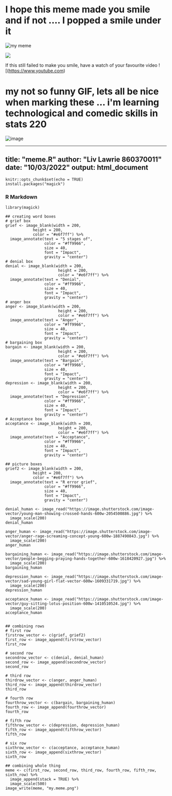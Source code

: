 # I hope this meme made you smile and if not .... I popped a smile under it
![my meme](https://user-images.githubusercontent.com/101287893/157534674-879d0f60-a670-4a9c-aa95-b8f2986eafeb.jpg)


![](https://cdn1.vectorstock.com/i/1000x1000/99/80/laughing-smiley-emoticon-cartoon-happy-face-vector-22209980.jpg)

If this still failed to make you smile, have a watch of your favourite video
![(https://www.youtube.com)


# my not so funny GIF, lets all be nice when marking these ... i'm learning technological and comedic skills in stats 220
![image](https://user-images.githubusercontent.com/101287893/158311922-07e1541e-c2a7-479a-9812-df9874782a61.gif)

---
title: "meme.R"
author: "Liv Lawrie 860370011"
date: "10/03/2022"
output: html_document
---

```{r setup, include=FALSE}
knitr::opts_chunk$set(echo = TRUE)
install.packages("magick")
```

### R Markdown

```{r cars}
library(magick)

## creating word boxes
# grief box
grief <- image_blank(width = 200, 
            height = 200, 
            color = "#e6f7ff") %>%
  image_annotate(text = "5 stages of",
                 color = "#ff9966",
                 size = 40,
                 font = "Impact",
                 gravity = "center")
# denial box
denial <- image_blank(width = 200, 
                       height = 200, 
                       color = "#e6f7ff") %>%
  image_annotate(text = "Denial",
                 color = "#ff9966",
                 size = 40,
                 font = "Impact",
                 gravity = "center")
# anger box
anger <- image_blank(width = 200, 
                       height = 200, 
                       color = "#e6f7ff") %>%
  image_annotate(text = "Anger",
                 color = "#ff9966",
                 size = 40,
                 font = "Impact",
                 gravity = "center")
# bargaining box
bargain <- image_blank(width = 200, 
                       height = 200, 
                       color = "#e6f7ff") %>%
  image_annotate(text = "Bargain",
                 color = "#ff9966",
                 size = 40,
                 font = "Impact",
                 gravity = "center")
depression <- image_blank(width = 200, 
                       height = 200, 
                       color = "#e6f7ff") %>%
  image_annotate(text = "Depression",
                 color = "#ff9966",
                 size = 40,
                 font = "Impact",
                 gravity = "center")
# Acceptance box
acceptance <- image_blank(width = 200, 
                       height = 200, 
                       color = "#e6f7ff") %>%
  image_annotate(text = "Acceptance",
                 color = "#ff9966",
                 size = 40,
                 font = "Impact",
                 gravity = "center")

## picture boxes
grief2 <- image_blank(width = 200, 
            height = 200, 
            color = "#e6f7ff") %>%
  image_annotate(text = "R error grief",
                 color = "#ff9966",
                 size = 40,
                 font = "Impact",
                 gravity = "center")

denial_human <- image_read("https://image.shutterstock.com/image-vector/young-man-showing-crossed-hands-600w-2054500886.jpg") %>%
  image_scale(200)
denial_human

anger_human <- image_read("https://image.shutterstock.com/image-vector/anger-rage-screaming-concept-young-600w-1887490843.jpg") %>%
  image_scale(200)
anger_human

bargaining_human <- image_read("https://image.shutterstock.com/image-vector/people-begging-praying-hands-together-600w-1618420927.jpg") %>%
  image_scale(200)
bargaining_human

depression_human <- image_read("https://image.shutterstock.com/image-vector/sad-young-girl-flat-vector-600w-1609331719.jpg") %>%
  image_scale(200)
depression_human

acceptance_human <- image_read("https://image.shutterstock.com/image-vector/guy-sitting-lotus-position-600w-1410510524.jpg") %>%
  image_scale(200)
acceptance_human


## combining rows
# first row
firstrow_vector <- c(grief, grief2)
first_row <- image_append(firstrow_vector)
first_row

# second row
secondrow_vector <- c(denial, denial_human)
second_row <- image_append(secondrow_vector)
second_row

# third row
thirdrow_vector <- c(anger, anger_human)
third_row <- image_append(thirdrow_vector)
third_row

# fourth row
fourthrow_vector <- c(bargain, bargaining_human)
fourth_row <- image_append(fourthrow_vector)
fourth_row

# fifth row
fifthrow_vector <- c(depression, depression_human)
fifth_row <- image_append(fifthrow_vector)
fifth_row

# six row
sixthrow_vector <- c(acceptance, acceptance_human)
sixth_row <- image_append(sixthrow_vector)
sixth_row

## combining whole thing
meme <- c(first_row, second_row, third_row, fourth_row, fifth_row, sixth_row) %>%
  image_append(stack = TRUE) %>%
  image_scale(500)
image_write(meme, "my.meme.png")
```

